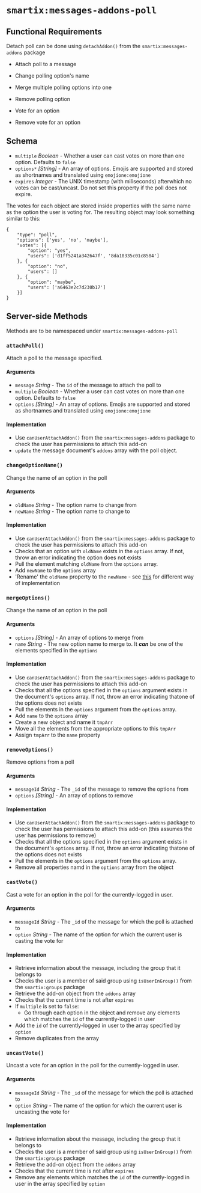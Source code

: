 # `smartix:messages-addons-poll`

## Functional Requirements

Detach poll can be done using `detachAddon()` from the `smartix:messages-addons` package

* Attach poll to a message

* Change polling option's name
* Merge multiple polling options into one
* Remove polling option

* Vote for an option
* Remove vote for an option

## Schema

* `multiple` *Boolean* - Whether a user can cast votes on more than one option. Defaults to `false`
* `options*` *[String]* - An array of options. Emojis are supported and stored as shortnames and translated using `emojione:emojione`
* `expires` *Integer* - The UNIX timestamp (with miliseconds) afterwhich no votes can be cast/uncast. Do not set this property if the poll does not expire.

The votes for each object are stored inside properties with the same name as the option the user is voting for. The resulting object may look something similar to this:

    {
        "type": "poll",
        "options": ['yes', 'no', 'maybe'],
        "votes": [{
            "option": "yes",
            "users": ['d1ff5241a342647f', '8da10335c01c8584']
        }, {
            "option": "no",
            "users": []
        }, {
            "option": "maybe",
            "users": ['a6463e2c7d230b17']
        }]
    }

## Server-side Methods

Methods are to be namespaced under `smartix:messages-addons-poll`

### `attachPoll()`

Attach a poll to the message specified.

#### Arguments

* `message` *String* - The `id` of the message to attach the poll to
* `multiple` *Boolean* - Whether a user can cast votes on more than one option. Defaults to `false`
* `options` *[String]* - An array of options. Emojis are supported and stored as shortnames and translated using `emojione:emojione`

#### Implementation

* Use `canUserAttachAddon()` from the `smartix:messages-addons` package to check the user has permissions to attach this add-on
* `update` the message document's `addons` array with the poll object.

### `changeOptionName()`

Change the name of an option in the poll

#### Arguments

* `oldName` *String* - The option name to change from
* `newName` *String* - The option name to change to

#### Implementation

* Use `canUserAttachAddon()` from the `smartix:messages-addons` package to check the user has permissions to attach this add-on
* Checks that an option with `oldName` exists in the `options` array. If not, throw an error indicating the option does not exists
* Pull the element matching `oldName` from the `options` array.
* Add `newName` to the `options` array
* 'Rename' the `oldName` property to the `newName` - see [this](http://stackoverflow.com/questions/4647817/javascript-object-rename-key) for different way of implementation

### `mergeOptions()`

Change the name of an option in the poll

#### Arguments

* `options` *[String]* - An array of options to merge from
* `name` *String* - The new option name to merge to. It ***can*** be one of the elements specified in the `options`

#### Implementation

* Use `canUserAttachAddon()` from the `smartix:messages-addons` package to check the user has permissions to attach this add-on
* Checks that all the options specified in the `options` argument exists in the document's `options` array. If not, throw an error indicating thatone of the options does not exists
* Pull the elements in the `options` argument from the `options` array.
* Add `name` to the `options` array
* Create a new object and name it `tmpArr`
* Move all the elements from the appropriate options to this `tmpArr`
* Assign `tmpArr` to the `name` property

### `removeOptions()`

Remove options from a poll

#### Arguments

* `messageId` *String* - The `_id` of the message to remove the options from
* `options` *[String]* - An array of options to remove

#### Implementation

* Use `canUserAttachAddon()` from the `smartix:messages-addons` package to check the user has permissions to attach this add-on (this assumes the user has permissions to remove)
* Checks that all the options specified in the `options` argument exists in the document's `options` array. If not, throw an error indicating thatone of the options does not exists
* Pull the elements in the `options` argument from the `options` array.
* Remove all properties namd in the `options` array from the object

### `castVote()`

Cast a vote for an option in the poll for the currently-logged in user.

#### Arguments

* `messageId` *String* - The `_id` of the message for which the poll is attached to
* `option` *String* - The name of the option for which the current user is casting the vote for

#### Implementation

* Retrieve information about the message, including the group that it belongs to
* Checks the user is a member of said group using `isUserInGroup()` from the `smartix:groups` package
* Retrieve the add-on object from the `addons` array
* Checks that the current time is not after `expires`
* If `multiple` is set to `false`:
  * Go through each option in the object and remove any elements which matches the `id` of the currently-logged in user
* Add the `id` of the currently-logged in user to the array specified by `option`
* Remove duplicates from the array

### `uncastVote()`

Uncast a vote for an option in the poll for the currently-logged in user.

#### Arguments

* `messageId` *String* - The `_id` of the message for which the poll is attached to
* `option` *String* - The name of the option for which the current user is uncasting the vote for

#### Implementation

* Retrieve information about the message, including the group that it belongs to
* Checks the user is a member of said group using `isUserInGroup()` from the `smartix:groups` package
* Retrieve the add-on object from the `addons` array
* Checks that the current time is not after `expires`
* Remove any elements which matches the `id` of the currently-logged in user in the array specified by `option`
